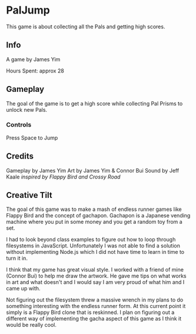 # PalJump
This game is about collecting all the Pals and getting high scores.

## Info
A game by James Yim

Hours Spent: approx 28

## Gameplay
The goal of the game is to get a high score while collecting Pal Prisms to unlock new Pals.
### Controls
Press Space to Jump

## Credits
Gameplay by James Yim
Art by James Yim & Connor Bui
Sound by Jeff Kaale
*inspired by Flappy Bird and Crossy Road*

## Creative Tilt
The goal of this game was to make a mash of endless runner games like Flappy Bird and the concept of gachapon. Gachapon is a Japanese vending machine where you put in some money and you get a random toy from a set. 

I had to look beyond class examples to figure out how to loop through filesystems in JavaScript. Unfortunately I was not able to find a solution without implementing Node.js which I did not have time to learn in time to turn it in.

I think that my game has great visual style. I worked with a friend of mine (Connor Bui) to help me draw the artwork. He gave me tips on what works in art and what doesn't and I would say I am very proud of what him and I came up with.

Not figuring out the filesystem threw a massive wrench in my plans to do something interesting with the endless runner form. At this current point it simply is a Flappy Bird clone that is reskinned. I plan on figuring out a different way of implementing the gacha aspect of this game as I think it would be really cool. 